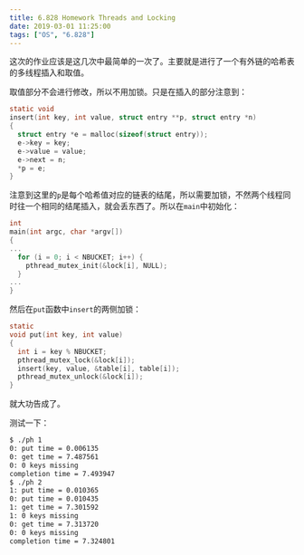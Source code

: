 ```yaml
---
title: 6.828 Homework Threads and Locking
date: 2019-03-01 11:25:00
tags: ["OS", "6.828"]
---
```


这次的作业应该是这几次中最简单的一次了。主要就是进行了一个有外链的哈希表的多线程插入和取值。

取值部分不会进行修改，所以不用加锁。只是在插入的部分注意到：

```c
static void 
insert(int key, int value, struct entry **p, struct entry *n)
{
  struct entry *e = malloc(sizeof(struct entry));
  e->key = key;
  e->value = value;
  e->next = n;
  *p = e;
}
```

注意到这里的`p`是每个哈希值对应的链表的结尾，所以需要加锁，不然两个线程同时往一个相同的结尾插入，就会丢东西了。所以在`main`中初始化：

```c
int
main(int argc, char *argv[])
{
...
  for (i = 0; i < NBUCKET; i++) {
    pthread_mutex_init(&lock[i], NULL);
  }
...
}
```

然后在`put`函数中`insert`的两侧加锁：

```c
static 
void put(int key, int value)
{
  int i = key % NBUCKET;
  pthread_mutex_lock(&lock[i]);
  insert(key, value, &table[i], table[i]);
  pthread_mutex_unlock(&lock[i]);
}
```

就大功告成了。

测试一下：

```bash
$ ./ph 1
0: put time = 0.006135
0: get time = 7.487561
0: 0 keys missing
completion time = 7.493947
$ ./ph 2
1: put time = 0.010365
0: put time = 0.010435
1: get time = 7.301592
1: 0 keys missing
0: get time = 7.313720
0: 0 keys missing
completion time = 7.324801
```

